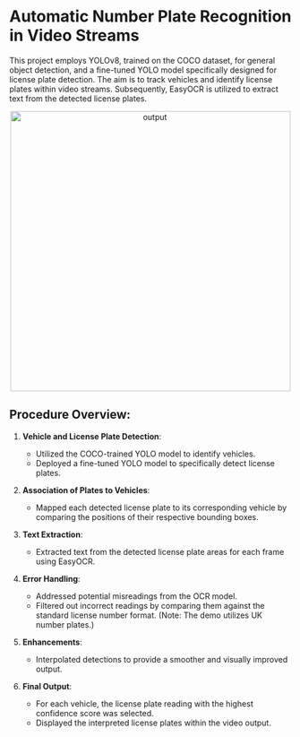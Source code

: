 # Automatic Number Plate Recognition in Video Streams 

This project employs YOLOv8, trained on the COCO dataset, for general object detection, and a fine-tuned YOLO model specifically designed for license plate detection. The aim is to track vehicles and identify license plates within video streams. Subsequently, EasyOCR is utilized to extract text from the detected license plates.

<center>
    <img src="https://github.com/SevinduEk/Video-ANPR/assets/81402530/75fee3cb-8485-45c5-b3e7-3d17cce4f6dd" alt="output" width="500">
</center>

## Procedure Overview:

1. **Vehicle and License Plate Detection**: 
   - Utilized the COCO-trained YOLO model to identify vehicles.
   - Deployed a fine-tuned YOLO model to specifically detect license plates.

2. **Association of Plates to Vehicles**:
   - Mapped each detected license plate to its corresponding vehicle by comparing the positions of their respective bounding boxes.

3. **Text Extraction**:
   - Extracted text from the detected license plate areas for each frame using EasyOCR.

4. **Error Handling**:
   - Addressed potential misreadings from the OCR model.
   - Filtered out incorrect readings by comparing them against the standard license number format. (Note: The demo utilizes UK number plates.)

5. **Enhancements**:
   - Interpolated detections to provide a smoother and visually improved output.

6. **Final Output**:
   - For each vehicle, the license plate reading with the highest confidence score was selected.
   - Displayed the interpreted license plates within the video output.
